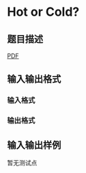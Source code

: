 # Hot or Cold?

## 题目描述

[problemUrl]: https://uva.onlinejudge.org/index.php?option=com_onlinejudge&Itemid=8&category=448&page=show_problem&problem=4299

[PDF](https://uva.onlinejudge.org/external/15/p1524.pdf)

## 输入输出格式

### 输入格式

### 输出格式

## 输入输出样例

暂无测试点

